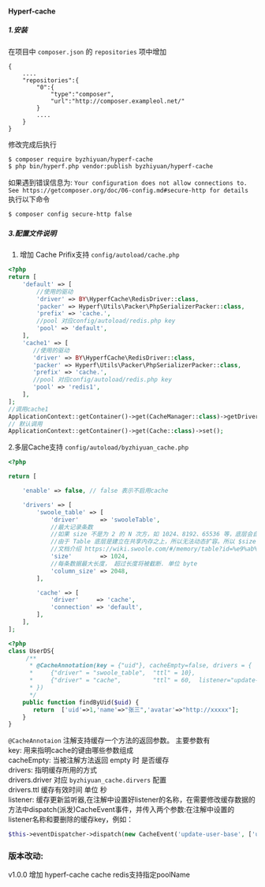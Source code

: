 #### Hyperf-cache

##### 1.安装
在项目中 `composer.json` 的 `repositories` 项中增加
``` 
{
    ....
    "repositories":{
        "0":{
            "type":"composer",
            "url":"http://composer.exampleol.net/"
        }
        ....
    }
}
```
修改完成后执行 
```bash
$ composer require byzhiyuan/hyperf-cache
$ php bin/hyperf.php vendor:publish byzhiyuan/hyperf-cache
```
如果遇到错误信息为:
`Your configuration does not allow connections to. See https://getcomposer.org/doc/06-config.md#secure-http for details` 
执行以下命令
```bash
$ composer config secure-http false
```
##### 3.配置文件说明
1. 增加 Cache Prifix支持 `config/autoload/cache.php`
```php
<?php
return [
    'default' => [
        //使用的驱动
        'driver' => BY\HyperfCache\RedisDriver::class,
        'packer' => Hyperf\Utils\Packer\PhpSerializerPacker::class,
        'prefix' => 'cache.',
        //pool 对应config/autoload/redis.php key 
        'pool' => 'default',
    ],
    'cache1' => [
       //使用的驱动
       'driver' => BY\HyperfCache\RedisDriver::class,
       'packer' => Hyperf\Utils\Packer\PhpSerializerPacker::class,
       'prefix' => 'cache.',
       //pool 对应config/autoload/redis.php key
       'pool' => 'redis1',
    ],
];
//调用cache1
ApplicationContext::getContainer()->get(CacheManager::class)->getDriver('cache1')->set();
// 默认调用
ApplicationContext::getContainer()->get(Cache::class)->set();
```
2.多层Cache支持 `config/autoload/byzhiyuan_cache.php`
```php
<?php

return [

    'enable' => false, // false 表示不启用cache

    'drivers' => [
        'swoole_table' => [
            'driver'      => 'swooleTable',
            //最大记录条数
            //如果 size 不是为 2 的 N 次方，如 1024、8192、65536 等，底层会自动调整为接近的一个数字，如果小于 1024 则默认成 1024，即 1024 是最小值。
            //由于 Table 底层是建立在共享内存之上，所以无法动态扩容。所以 $size 必须在创建前自己计算设置好，Table 能存储的最大行数与 $size 正相关，但不完全一致，如 $size 为 1024 实际可存储的行数小于 1024，如果 $size 过大，机器内存不足 Table 会创建失败。
            //文档介绍 https://wiki.swoole.com/#/memory/table?id=%e9%ab%98%e6%80%a7%e8%83%bd%e5%85%b1%e4%ba%ab%e5%86%85%e5%ad%98-table
            'size'        => 1024,
            //每条数据最大长度， 超过长度将被截断. 单位 byte
            'column_size' => 2048,
        ],

        'cache' => [
            'driver'     => 'cache',
            'connection' => 'default',
        ],
    ],
];

```

```php
<?php
class UserDS{
     /**
      * @CacheAnnotation(key = {"uid"}, cacheEmpty=false, drivers = {
      *     {"driver" = "swoole_table",  "ttl" = 10},
      *     {"driver" = "cache",         "ttl" = 60,  listener="update-user-base"},
      * })
      */
    public function findByUid($uid) {
       return  ['uid'=>1,'name'=>"张三",'avatar'=>"http://xxxxx"];
    } 
}

```
`@CacheAnnotaion` 注解支持缓存一个方法的返回参数。
主要参数有  
key: 用来指明cache的键由哪些参数组成  
cacheEmpty: 当被注解方法返回 empty 时 是否缓存  
drivers: 指明缓存所用的方式  
drivers.driver 对应 `byzhiyuan_cache.dirvers` 配置  
drivers.ttl    缓存有效时间 单位 秒  
listener:  缓存更新监听器,在注解中设置好listener的名称，在需要修改缓存数据的方法中dispatch(派发)CacheEvent事件，并传入两个参数:在注解中设置的listener名称和要删除的缓存key，例如：  
```php
$this->eventDispatcher->dispatch(new CacheEvent('update-user-base', ['uid' => $uid]));
```



### 版本改动:
v1.0.0   增加 hyperf-cache cache redis支持指定poolName
